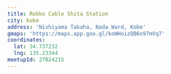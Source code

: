 ```yaml
---
title: Rokko Cable Shita Station
city: kobe
address: 'Nishiyama Takaha, Nada Ward, Kobe'
gmaps: 'https://maps.app.goo.gl/koWHoizQB6n97mVq7'
coordinates:
  lat: 34.737232
  lng: 135.23344
meetupId: 27024215
---
```


